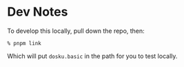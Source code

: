 # Dev Notes

To develop this locally, pull down the repo, then:

```
% pnpm link
```

Which will put `dosku.basic` in the path for you to test locally.
